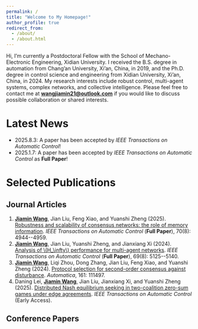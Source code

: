 ```yaml
---
permalink: /
title: "Welcome to My Homepage!"
author_profile: true
redirect_from: 
  - /about/
  - /about.html
---
```


Hi, I’m currently a Postdoctoral Fellow with the School of Mechano-Electronic Engineering, Xidian University. I received the B.S. degree in automation from Chang’an University, Xi’an, China, in 2019, and the Ph.D. degree in control science and engineering from Xidian University, Xi’an, China, in 2024. My research interests include robust control, multi-agent systems, complex networks, and collective intelligence. Please feel free to contact me at **wangjiamin21@outlook.com** if you would like to discuss possible collaboration or shared interests.

Latest News
======
* 2025.8.3: A paper has been accepted by *IEEE Transactions on Automatic Control*!
* 2025.1.7: A paper has been accepted by *IEEE Transactions on Automatic Control* as **Full Paper**!

Selected Publications
======

Journal Articles
------
1. **<u>Jiamin Wang</u>**, Jian Liu, Feng Xiao, and Yuanshi Zheng (2025). [Robustness and scalability of consensus networks: the role of memory information](https://doi.org/10.1109/TAC.2025.3530855). *IEEE Transactions on Automatic Control* (**Full Paper**), 70(8): 4944--4959.
2. **<u>Jiamin Wang</u>**, Jian Liu, Yuanshi Zheng, and Jianxiang Xi (2024). [Analysis of \\(H_\infty\\) performance for multi-agent networks](https://doi.org/10.1109/TAC.2023.3342060). *IEEE Transactions on Automatic Control* (**Full Paper**), 69(8): 5125--5140.
3. **<u>Jiamin Wang</u>**, Liqi Zhou, Dong Zhang, Jian Liu, Feng Xiao, and Yuanshi Zheng (2024). [Protocol selection for second-order consensus against disturbance](https://doi.org/10.1016/j.automatica.2023.111497). *Automatica*, 161: 111497.
4. Daning Lei, **<u>Jiamin Wang</u>**, Jian Liu, Jianxiang Xi, and Yuanshi Zheng (2025). [Distributed Nash equilibrium seeking in two-coalition zero-sum games under edge agreements](https://doi.org/10.1109/TAC.2025.3597241). *IEEE Transactions on Automatic Control* (Early Access).

Conference Papers
------
